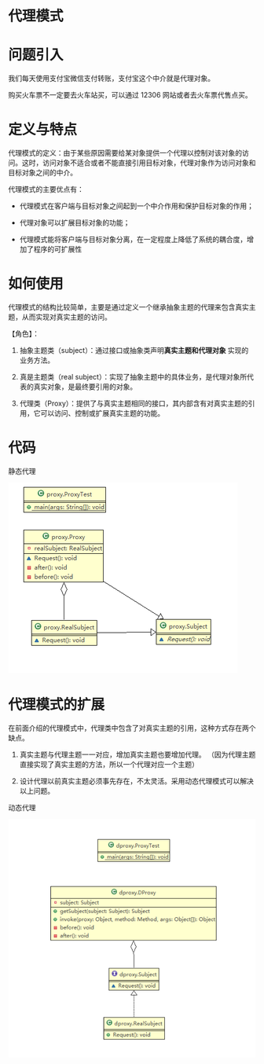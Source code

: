 # 代理模式

# 问题引入

我们每天使用支付宝微信支付转账，支付宝这个中介就是代理对象。

购买火车票不一定要去火车站买，可以通过 12306 网站或者去火车票代售点买。

# 定义与特点

代理模式的定义：由于某些原因需要给某对象提供一个代理以控制对该对象的访问。这时，访问对象不适合或者不能直接引用目标对象，代理对象作为访问对象和目标对象之间的中介。

代理模式的主要优点有：

*   代理模式在客户端与目标对象之间起到一个中介作用和保护目标对象的作用；

*   代理对象可以扩展目标对象的功能；

*   代理模式能将客户端与目标对象分离，在一定程度上降低了系统的耦合度，增加了程序的可扩展性

# 如何使用

代理模式的结构比较简单，主要是通过定义一个继承抽象主题的代理来包含真实主题，从而实现对真实主题的访问。

【角色】：

1.  抽象主题类（subject）：通过接口或抽象类声明**真实主题和代理对象**   实现的 业务方法。

2.  真是主题类（real subject）：实现了抽象主题中的具体业务，是代理对象所代表的真实对象，是最终要引用的对象。

3.  代理类（Proxy）：提供了与真实主题相同的接口，其内部含有对真实主题的引用，它可以访问、控制或扩展真实主题的功能。

# 代码

静态代理

![](image/image_YbDu-AEnkw.png)

# 代理模式的扩展

在前面介绍的代理模式中，代理类中包含了对真实主题的引用，这种方式存在两个缺点。

1.  真实主题与代理主题一一对应，增加真实主题也要增加代理。
    （因为代理主题直接实现了真实主题的方法，所以一个代理对应一个主题）

2.  设计代理以前真实主题必须事先存在，不太灵活。采用动态代理模式可以解决以上问题。

动态代理

![](image/image_RHZWF1HI89.png)
